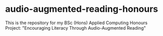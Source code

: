 # audio-augmented-reading-honours
This is the repository for my BSc (Hons) Applied Computing Honours Project: "Encouraging Literacy Through Audio-Augmented Reading"
